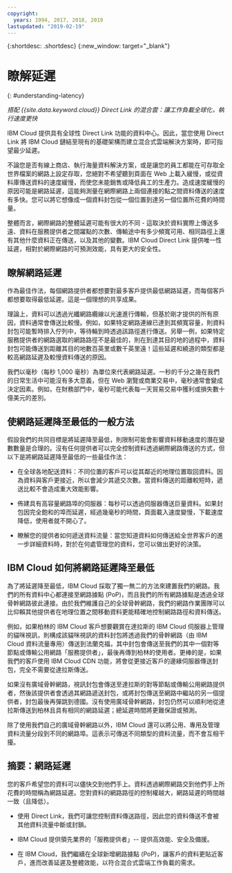 ```yaml
---
copyright:
  years: 1994, 2017, 2018, 2019
lastupdated: "2019-02-19"
---
```


{:shortdesc: .shortdesc}
{:new_window: target="_blank"}

# 瞭解延遲
{: #understanding-latency}

_搭配 {{site.data.keyword.cloud}} Direct Link 的混合雲：讓工作負載全球化，執行速度更快_

IBM Cloud 提供具有全球性 Direct Link 功能的資料中心。因此，當您使用 Direct Link 將 IBM Cloud 鏈結至現有的基礎架構而建立混合式雲端解決方案時，即可指望最少延遲。

不論您是否有線上商店、執行海量資料解決方案，或是讓您的員工都能在可存取全世界檔案的網路上設定存取，您絕對不希望聽到頁面在 Web 上載入緩慢，或從資料庫傳送資料的速度緩慢，而使您未能銷售或降低員工的生產力。造成速度緩慢的原因可能是網路延遲，這能夠測量在網際網路上兩個連接的點之間資料傳送的速度有多快。您可以將它想像成一個資料封包從一個位置到達另一個位置所花費的時間量。

整體而言，網際網路的整體延遲可能有很大的不同 - 這取決於資料實際上傳送多遠、資料在服務提供者之間躍點的次數、傳輸途中有多少頻寬可用、相同路徑上還有其他什麼資料正在傳送，以及其他的變數。IBM Cloud Direct Link 提供唯一性延遲，相對於網際網路的可預測效能，具有更大的安全性。


## 瞭解網路延遲

作為最佳作法，每個網路提供者都想要對最多客戶提供最低網路延遲，而每個客戶都想要取得最低延遲。這是一個理想的共享成果。

理論上，資料可以透過光纖網路纜線以光速進行傳輸，但基於剛才提供的所有原因，資料通常會傳送比較慢。例如，如果特定網路連線已達到其頻寬容量，則資料封包可能暫時排入佇列中，等待輪到時透過該路徑進行傳送。另舉一例，如果特定服務提供者的網路選取的網路路徑不是最佳的，則在到達其目的地的過程中，資料封包可能傳送到距離其目的地數百英里或數千英里遠！這些延遲和繞道的類型都是較高網路延遲及較慢資料傳送的原因。

我們以毫秒（每秒 1,000 毫秒）為單位來代表網路延遲。一秒的千分之幾在我們的日常生活中可能沒有多大意義，但在 Web 瀏覽或商業交易中，毫秒通常會變成決定因素。例如，在財務部門中，毫秒可能代表每一天貿易交易中獲利或損失數十億美元的差別。

## 使網路延遲降至最低的一般方法

假設我們的共同目標是將延遲降至最低，則限制可能會影響資料移動速度的潛在變數數量是合理的。沒有任何提供者可以完全控制資料透過網際網路傳送的方式，但以下是將網路延遲降至最低的一些最佳作法：

 * 在全球各地配送資料：不同位置的客戶可以從其鄰近的地理位置取回資料。因為資料與客戶更接近，所以會減少其遞交次數。當資料傳送的距離較短時，遞送比較不會造成重大效能影響。

 * 佈建具有高容量網路埠的伺服器：每秒可以透過伺服器傳送巨量資料。如果封包因完全飽和的埠而延遲，經過幾毫秒的時間，頁面載入速度變慢，下載速度降低，使用者就不開心了。

 * 瞭解您的提供者如何遞送資料流量：當您知道資料如何傳送給全世界客戶的進一步詳細資料時，對於在何處管理您的資料，您可以做出更好的決策。

## IBM Cloud 如何將網路延遲降至最低

為了將延遲降至最低，IBM Cloud 採取了獨一無二的方法來建置我們的網路。我們的所有資料中心都連接至網路據點 (PoP)，而且我們的所有網路據點是透過全球骨幹網路彼此連接。由於我們維護自己的全球骨幹網路，我們的網路作業團隊可以比仰賴其他提供者在地理位置之間移動資料更能精確地控制網路路徑和資料傳送。
 
例如，如果柏林的 IBM Cloud 客戶想要觀賞在達拉斯的 IBM Cloud 伺服器上管理的貓咪視訊，則構成該貓咪視訊的資料封包將透過我們的骨幹網路（由 IBM Cloud 資料流量專用）傳送到法蘭克福，其中封包會傳送至我們的其中一個對等節點或傳輸公用網路「服務提供者」，最後再傳到柏林的使用者。更棒的是，如果我們的客戶使用 IBM Cloud CDN 功能，將會從更接近客戶的邊緣伺服器傳送封包，完全不需要從達拉斯傳送。

如果沒有廣域骨幹網路，視訊封包會傳送至達拉斯的對等節點或傳輸公用網路提供者，然後該提供者會透過其網路遞送封包，或將封包傳送至網路中繼站的另一個提供者，封包最後再彈跳到德國。沒有使用廣域骨幹網路，封包仍然可以順利地從達拉斯傳送到柏林且具有相同的網路延遲；總延遲時間將更難保證或預測。

除了使用我們自己的廣域骨幹網路以外，IBM Cloud 還可以將公用、專用及管理資料流量分段到不同的網路埠。這表示可傳送不同類型的資料流量，而不會互相干擾。

## 摘要：網路延遲

您的客戶希望您的資料可以儘快交到他們手上。資料透過網際網路交到他們手上所花費的時間稱為網路延遲。您對資料的網路路徑的控制權越大，網路延遲的時間越一致（且降低）。

* 使用 Direct Link，我們可讓您控制資料傳送路徑，因此您的資料傳送不會被其他資料流量中斷或封鎖。

* IBM Cloud 提供領先業界的「服務提供者」-- 提供高效能、安全及備援。

* 在 IBM Cloud，我們繼續在全球新增網路據點 (PoP)，讓客戶的資料更貼近客戶，進而改善延遲及整體效能，以符合混合式雲端工作負載的需求。


